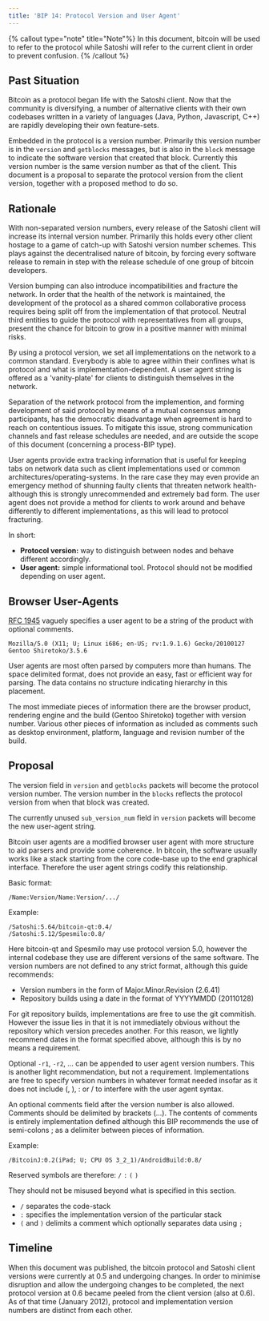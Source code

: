 ```yaml
---
title: 'BIP 14: Protocol Version and User Agent'
---
```


{% callout type="note" title="Note"%}
In this document, bitcoin will be used to refer to the protocol while Satoshi will refer to the current client in order to prevent confusion.
{% /callout %}

## Past Situation

Bitcoin as a protocol began life with the Satoshi client. Now that the community is diversifying, a number of alternative clients with their own codebases written in a variety of languages (Java, Python, Javascript, C++) are rapidly developing their own feature-sets.

Embedded in the protocol is a version number. Primarily this version number is in the `version` and `getblocks` messages, but is also in the `block` message to indicate the software version that created that block. Currently this version number is the same version number as that of the client. This document is a proposal to separate the protocol version from the client version, together with a proposed method to do so.

## Rationale

With non-separated version numbers, every release of the Satoshi client will increase its internal version number. Primarily this holds every other client hostage to a game of catch-up with Satoshi version number schemes. This plays against the decentralised nature of bitcoin, by forcing every software release to remain in step with the release schedule of one group of bitcoin developers.

Version bumping can also introduce incompatibilities and fracture the network. In order that the health of the network is maintained, the development of the protocol as a shared common collaborative process requires being split off from the implementation of that protocol. Neutral third entities to guide the protocol with representatives from all groups, present the chance for bitcoin to grow in a positive manner with minimal risks.

By using a protocol version, we set all implementations on the network to a common standard. Everybody is able to agree within their confines what is protocol and what is implementation-dependent. A user agent string is offered as a 'vanity-plate' for clients to distinguish themselves in the network.

Separation of the network protocol from the implemention, and forming development of said protocol by means of a mutual consensus among participants, has the democratic disadvantage when agreement is hard to reach on contentious issues. To mitigate this issue, strong communication channels and fast release schedules are needed, and are outside the scope of this document (concerning a process-BIP type).

User agents provide extra tracking information that is useful for keeping tabs on network data such as client implementations used or common architectures/operating-systems. In the rare case they may even provide an emergency method of shunning faulty clients that threaten network health- although this is strongly unrecommended and extremely bad form. The user agent does not provide a method for clients to work around and behave differently to different implementations, as this will lead to protocol fracturing.

In short:

- **Protocol version:** way to distinguish between nodes and behave different accordingly.
- **User agent:** simple informational tool. Protocol should not be modified depending on user agent.

## Browser User-Agents

[RFC 1945](http://tools.ietf.org/html/rfc1945) vaguely specifies a user agent to be a string of the product with optional comments.

```
Mozilla/5.0 (X11; U; Linux i686; en-US; rv:1.9.1.6) Gecko/20100127 Gentoo Shiretoko/3.5.6
```

User agents are most often parsed by computers more than humans. The space delimited format, does not provide an easy, fast or efficient way for parsing. The data contains no structure indicating hierarchy in this placement.

The most immediate pieces of information there are the browser product, rendering engine and the build (Gentoo Shiretoko) together with version number. Various other pieces of information as included as comments such as desktop environment, platform, language and revision number of the build.

## Proposal

The version field in `version` and `getblocks` packets will become the protocol version number. The version number in the `blocks` reflects the protocol version from when that block was created.

The currently unused `sub_version_num` field in `version` packets will become the new user-agent string.

Bitcoin user agents are a modified browser user agent with more structure to aid parsers and provide some coherence. In bitcoin, the software usually works like a stack starting from the core code-base up to the end graphical interface. Therefore the user agent strings codify this relationship.

Basic format:

```
/Name:Version/Name:Version/.../
```

Example:

```
/Satoshi:5.64/bitcoin-qt:0.4/
/Satoshi:5.12/Spesmilo:0.8/
```

Here bitcoin-qt and Spesmilo may use protocol version 5.0, however the internal codebase they use are different versions of the same software. The version numbers are not defined to any strict format, although this guide recommends:

- Version numbers in the form of Major.Minor.Revision (2.6.41)
- Repository builds using a date in the format of YYYYMMDD (20110128)

For git repository builds, implementations are free to use the git commitish. However the issue lies in that it is not immediately obvious without the repository which version precedes another. For this reason, we lightly recommend dates in the format specified above, although this is by no means a requirement.

Optional `-r1`, `-r2`, ... can be appended to user agent version numbers. This is another light recommendation, but not a requirement. Implementations are free to specify version numbers in whatever format needed insofar as it does not include (, ), : or / to interfere with the user agent syntax.

An optional comments field after the version number is also allowed. Comments should be delimited by brackets (...). The contents of comments is entirely implementation defined although this BIP recommends the use of semi-colons ; as a delimiter between pieces of information.

Example:

`/BitcoinJ:0.2(iPad; U; CPU OS 3_2_1)/AndroidBuild:0.8/`

Reserved symbols are therefore: `/` `:` `(` `)`

They should not be misused beyond what is specified in this section.

- `/` separates the code-stack
- `:` specifies the implementation version of the particular stack
- `(` and `)` delimits a comment which optionally separates data using `;`

## Timeline

When this document was published, the bitcoin protocol and Satoshi client versions were currently at 0.5 and undergoing changes. In order to minimise disruption and allow the undergoing changes to be completed, the next protocol version at 0.6 became peeled from the client version (also at 0.6). As of that time (January 2012), protocol and implementation version numbers are distinct from each other.
